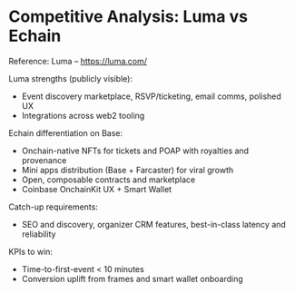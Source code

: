 # Competitive Analysis: Luma vs Echain

Reference: Luma – https://luma.com/

Luma strengths (publicly visible):
- Event discovery marketplace, RSVP/ticketing, email comms, polished UX
- Integrations across web2 tooling

Echain differentiation on Base:
- Onchain-native NFTs for tickets and POAP with royalties and provenance
- Mini apps distribution (Base + Farcaster) for viral growth
- Open, composable contracts and marketplace
- Coinbase OnchainKit UX + Smart Wallet

Catch-up requirements:
- SEO and discovery, organizer CRM features, best-in-class latency and reliability

KPIs to win:
- Time-to-first-event < 10 minutes
- Conversion uplift from frames and smart wallet onboarding
